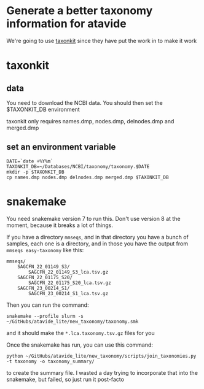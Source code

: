 # Generate a better taxonomy information for atavide

We're going to use [taxonkit](https://bioinf.shenwei.me/taxonkit/) since they have put the work in to make it work

# taxonkit

## data

You need to download the NCBI data. You should then set the $TAXONKIT_DB environment 

taxonkit only requires names.dmp, nodes.dmp, delnodes.dmp and merged.dmp

## set an environment variable

```
DATE=`date +%Y%m`
TAXONKIT_DB=~/Databases/NCBI/taxonomy/taxonomy.$DATE
mkdir -p $TAXONKIT_DB
cp names.dmp nodes.dmp delnodes.dmp merged.dmp $TAXONKIT_DB
```

# snakemake

You need snakemake version 7 to run this. Don't use version 8 at the moment, because it breaks a lot of things.

If you have a directory `mmseqs`, and in that directory you have a bunch of samples, each one is a directory, and in those you have the output from `mmseqs easy-taxonomy` like this:

```
mmseqs/
    SAGCFN_22_01149_S3/
        SAGCFN_22_01149_S3_lca.tsv.gz    
    SAGCFN_22_01175_S20/
        SAGCFN_22_01175_S20_lca.tsv.gz  
    SAGCFN_23_00214_S1/
        SAGCFN_23_00214_S1_lca.tsv.gz
```

Then you can run the command:

```
snakemake --profile slurm -s ~/GitHubs/atavide_lite/new_taxonomy/taxonomy.smk
```

and it should make the `*.lca.taxonomy.tsv.gz` files for you


Once the snakemake has run, you can use this command:

```
python ~/GitHubs/atavide_lite/new_taxonomy/scripts/join_taxonomies.py -t taxonomy -o taxonomy_summary/
```

to create the summary file. I wasted a day trying to incorporate that into the snakemake, but failed, so just run it post-facto
